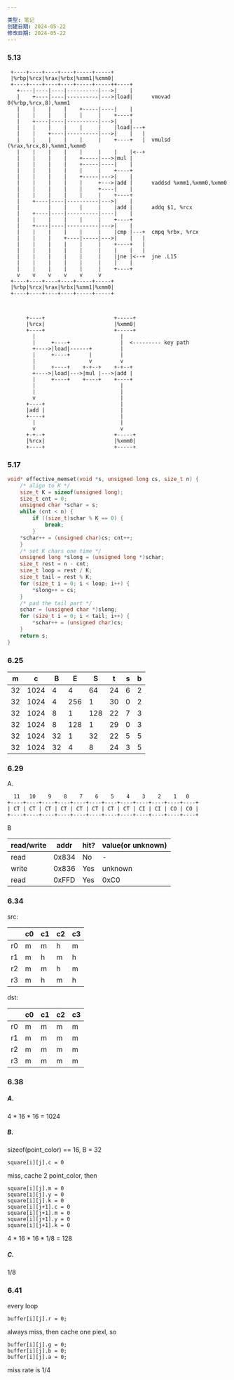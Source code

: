 ```yaml
---

类型: 笔记
创建日期: 2024-05-22
修改日期: 2024-05-22
---
```

### 5.13
```
 +----+----+----+----+-----+-----+
 |%rbp|%rcx|%rax|%rbx|%xmm1|%xmm0|
 +----+----+----+----+-----+-----++----+
   +----|----|----|----------|--->|    |
   |    +----|----|----------|--->|load|      vmovad 0(%rbp,%rcx,8),%xmm1
   |    |    |    |    +-----|----|    |
   |    |    |    |    |     |    +----+
   |    +----|----|----------|--->|    |
   |    |    |    |    |     |    |load|---+
   |    |    +----|----------|--->|    |   |
   |    |    |    |    |     |    +----+   |  vmulsd (%rax,%rcx,8),%xmm1,%xmm0
   |    |    |    |    |     |    |    |<--+
   |    |    |    |    +-----|--->|mul |
   |    |    |    |    +-----|----|    |
   |    |    |    |    |     |    +----+
   |    |    |    |    +-----|--->|    |
   |    |    |    |    |     +--->|add |      vaddsd %xmm1,%xmm0,%xmm0
   |    |    |    |    |     +----|    |
   |    |    |    |    |     |    +----+
   |    +----|----|----------|--->|    |
   |         |    |    |     |    |add |      addq $1, %rcx
   |    +----|----|----------|----|    |
   |    |    |    |    |     |    +----+
   |    +----|----|----------|--->|    |
   |    |    |    |    |     |    |cmp |---+  cmpq %rbx, %rcx
   |    |    |    +----|-----|--->|    |   |
   |    |    |    |    |     |    +----+   |
   |    |    |    |    |     |    |    |   |
   |    |    |    |    |     |    |jne |<--+  jne .L15
   |    |    |    |    |     |    |    |
   |    |    |    |    |     |    +----+
   v    v    v    v    v     v
 +----+----+----+----+-----+-----+
 |%rbp|%rcx|%rax|%rbx|%xmm1|%xmm0|
 +----+----+----+----+-----+-----+



      +----+                      +-----+
      |%rcx|                      |%xmm0|
      +----+                      +-----+
        |                           |
        |     +----+                |  <--------- key path
        +---->|load|------+         |
        |     +----+      |         |
        |                 v         v
        |     +----+    +-+--+    +-+--+
        +---->|load|--->|mul |--->|add |
        |     +----+    +----+    +----+
        |                           |
        |                           |
        v                           |
      +----+                        |
      |add |                        |
      +----+                        |
        |                           |
        v                           v
      +-+--+                      +-----+
      |%rcx|                      |%xmm0|
      +----+                      +-----+

```
### 5.17
```c
void* effective_memset(void *s, unsigned long cs, size_t n) {
	/* align to K */ 
	size_t K = sizeof(unsigned long); 
	size_t cnt = 0; 
	unsigned char *schar = s; 
	while (cnt < n) { 
		if ((size_t)schar % K == 0) {
			break; 
		} 
	*schar++ = (unsigned char)cs; cnt++; 
	} 
	/* set K chars one time */ 
	unsigned long *slong = (unsigned long *)schar; 
	size_t rest = n - cnt; 
	size_t loop = rest / K; 
	size_t tail = rest % K; 
	for (size_t i = 0; i < loop; i++) { 
		*slong++ = cs; 
	} 
	/* pad the tail part */ 
	schar = (unsigned char *)slong; 
	for (size_t i = 0; i < tail; i++) { 
		*schar++ = (unsigned char)cs; 
	} 
	return s; 
}
```
### 6.25
| m   | c    | B   | E   | S   | t   | s   | b   |
| --- | ---- | --- | --- | --- | --- | --- | --- |
| 32  | 1024 | 4   | 4   | 64  | 24  | 6   | 2   |
| 32  | 1024 | 4   | 256 | 1   | 30  | 0   | 2   |
| 32  | 1024 | 8   | 1   | 128 | 22  | 7   | 3   |
| 32  | 1024 | 8   | 128 | 1   | 29  | 0   | 3   |
| 32  | 1024 | 32  | 1   | 32  | 22  | 5   | 5   |
| 32  | 1024 | 32  | 4   | 8   | 24  | 3   | 5   |
### 6.29
A.
```
  11   10    9    8    7    6    5    4    3    2    1   0
+----+----+----+----+----+----+----+----+----+----+----+----+
| CT | CT | CT | CT | CT | CT | CT | CT | CI | CI | CO | CO |
+----+----+----+----+----+----+----+----+----+----+----+----+
```

B

| read/write | addr  | hit? | value(or unknown) |
| ---------- | ----- | ---- | ----------------- |
| read       | 0x834 | No   | -                 |
| write      | 0x836 | Yes  | unknown           |
| read       | 0xFFD | Yes  | 0xC0              |
### 6.34
src:

|     | c0  | c1  | c2  | c3  |
| --- | --- | --- | --- | --- |
| r0  | m   | m   | h   | m   |
| r1  | m   | h   | m   | h   |
| r2  | m   | m   | h   | m   |
| r3  | m   | h   | m   | h   |

dst:

|     | c0  | c1  | c2  | c3  |
| --- | --- | --- | --- | --- |
| r0  | m   | m   | m   | m   |
| r1  | m   | m   | m   | m   |
| r2  | m   | m   | m   | m   |
| r3  | m   | m   | m   | m   |
### 6.38
##### A.

4  *  16  *  16  = 1024

##### B.
sizeof(point_color) == 16, B = 32

```
square[i][j].c = 0
```

miss, cache 2 point_color, then
```
square[i][j].m = 0
square[i][j].y = 0
square[i][j].k = 0
square[i][j+1].c = 0
square[i][j+1].m = 0
square[i][j+1].y = 0
square[i][j+1].k = 0
```

4  *  16  *  16  *  1/8 = 128

##### C.
1/8
### 6.41
every loop

```
buffer[i][j].r = 0;
```

always miss, then cache one piexl, so

```
buffer[i][j].g = 0;
buffer[i][j].b = 0;
buffer[i][j].a = 0;
```

miss rate is 1/4

